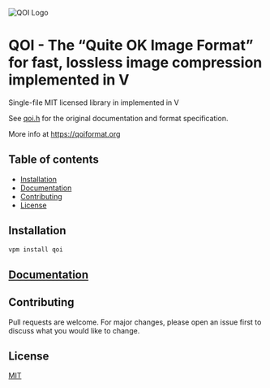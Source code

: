 ![QOI Logo](https://qoiformat.org/qoi-logo.svg)

# QOI - The “Quite OK Image Format” for fast, lossless image compression implemented in V

Single-file MIT licensed library in implemented in V

See [qoi.h](https://github.com/phoboslab/qoi/blob/master/qoi.h) for
the original documentation and format specification.

More info at https://qoiformat.org

## Table of contents

- [Installation](#installation)
- [Documentation](#documentation)
- [Contributing](#contributing)
- [License](#license)

## Installation

```cmd
vpm install qoi
```

## [Documentation](https://github.com/418Coffee/qoi-v/blob/main/docs.md)

## Contributing

Pull requests are welcome. For major changes, please open an issue first to discuss what you would like to change.

## License

[MIT](https://choosealicense.com/licenses/mit/)
